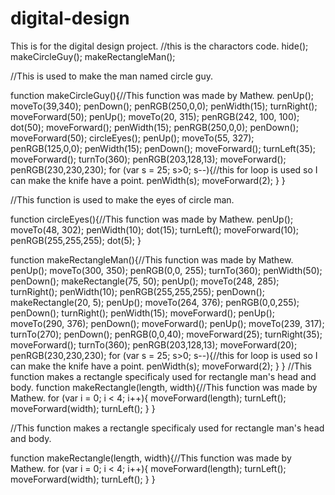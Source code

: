 # digital-design
This is for the digital design project.
//this is the charactors code.
hide();
makeCircleGuy();
makeRectangleMan();

//This is used to make the man named circle guy.

function makeCircleGuy(){//This function was made by Mathew.
penUp();
moveTo(39,340);
penDown();
penRGB(250,0,0);
penWidth(15);
turnRight();
moveForward(50);
penUp();
moveTo(20, 315);
penRGB(242, 100, 100);
dot(50);
moveForward();
penWidth(15);
penRGB(250,0,0);
penDown();
moveForward(50);
circleEyes();
penUp();
moveTo(55, 327);
penRGB(125,0,0);
penWidth(15);
penDown();
moveForward();
turnLeft(35);
moveForward();
turnTo(360);
penRGB(203,128,13);
moveForward();
penRGB(230,230,230);
 for (var s = 25; s>0; s--){//this for loop is used so I can make the knife have a point.
    penWidth(s);
    moveForward(2);
  }
}

//This function is used to make the eyes of circle man.

function circleEyes(){//This function was made by Mathew.
  penUp();
  moveTo(48, 302);
  penWidth(10);
  dot(15);
  turnLeft();
  moveForward(10);
  penRGB(255,255,255);
  dot(5);
}

function makeRectangleMan(){//This function was made by Mathew.
  penUp();
  moveTo(300, 350);
  penRGB(0,0, 255);
  turnTo(360);
  penWidth(50);
  penDown();
  makeRectangle(75, 50);
  penUp();
  moveTo(248, 285);
  turnRight();
  penWidth(10);
  penRGB(255,255,255);
  penDown();
  makeRectangle(20, 5);
  penUp();
  moveTo(264, 376);
  penRGB(0,0,255);
  penDown();
  turnRight();
  penWidth(15);
  moveForward();
  penUp();
  moveTo(290, 376);
  penDown();
  moveForward();
  penUp();
  moveTo(239, 317);
  turnTo(270);
  penDown();
  penRGB(0,0,40);
  moveForward(25);
  turnRight(35);
  moveForward();
  turnTo(360);
  penRGB(203,128,13);
  moveForward(20);
  penRGB(230,230,230);
  for (var s = 25; s>0; s--){//this for loop is used so I can make the knife have a point.
    penWidth(s);
    moveForward(2);
  }
}
//This function makes a rectangle specificaly used for rectangle man's head and body.
function makeRectangle(length, width){//This function was made by Mathew.
 for (var i = 0; i < 4; i++){
  moveForward(length);
  turnLeft();
  moveForward(width);
  turnLeft();
 }
}

//This function makes a rectangle specificaly used for rectangle man's head and body.

function makeRectangle(length, width){//This function was made by Mathew.
 for (var i = 0; i < 4; i++){
  moveForward(length);
  turnLeft();
  moveForward(width);
  turnLeft();
 }
}
